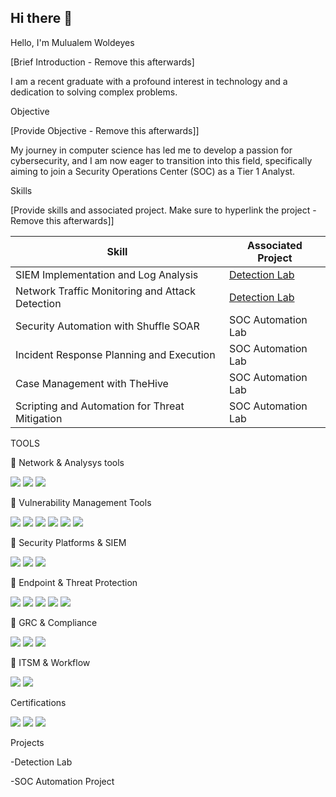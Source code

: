 ## Hi there 👋


<!--
**Test-MyDFIR/Test-MyDFIR** is a ✨ _special_ ✨ repository because its `README.md` (this file) appears on your GitHub profile.

Here are some ideas to get you started:

- 🔭 I’m currently working on ...
- 🌱 I’m currently learning ...
- 👯 I’m looking to collaborate on ...
- 🤔 I’m looking for help with ...
- 💬 Ask me about ...
- 📫 How to reach me: ...
- 😄 Pronouns: ...
- ⚡ Fun fact: ...
-->
Hello, I'm Mulualem Woldeyes

[Brief Introduction - Remove this afterwards]

I am a recent graduate with a profound interest in technology and a dedication to solving complex problems.

Objective


[Provide Objective - Remove this afterwards]]

My journey in computer science has led me to develop a passion for cybersecurity, and I am now eager to transition into this field, specifically aiming to join a Security Operations Center (SOC) as a Tier 1 Analyst.

Skills


[Provide skills and associated project. Make sure to hyperlink the project - Remove this afterwards]]

| Skill                                             | Associated Project         |
|-----------------------------------------------    |----------------------------|
| SIEM Implementation and Log Analysis              | <a href="https://google.com">Detection Lab</a>|
| Network Traffic Monitoring and Attack Detection   | <a href="https://google.com">Detection Lab</a>|
| Security Automation with Shuffle SOAR             | SOC Automation Lab|
| Incident Response Planning and Execution          | SOC Automation Lab|
| Case Management with TheHive                      | SOC Automation Lab|
| Scripting and Automation for Threat Mitigation    | SOC Automation Lab|

TOOLS                  
  
🔹  Network & Analysys tools 
<div>
<img src="https://img.shields.io/badge/-wiresharck-ED2E26?&style=for-the-badge&logo=qualys&logoColor=white" />
<img src="https://img.shields.io/badge/-Suricata-48A547?&style=for-the-badge&logo=gnuprivacyguard&logoColor=white" />
<img src="https://img.shields.io/badge/-Tcpdump-87CEEB?&style=for-the-badge&logo=shield&logoColor=white" />
         
</div>
 
🔹 Vulnerability Management Tools
        
  <div>
      <img src="https://img.shields.io/badge/-Nessus-00AEEF?&style=for-the-badge&logo=tenable&logoColor=white" />

 <img src="https://img.shields.io/badge/-Qualys-ED2E26?&style=for-the-badge&logo=qualys&logoColor=white" />
<img src="https://img.shields.io/badge/-OpenVAS-48A547?&style=for-the-badge&logo=gnuprivacyguard&logoColor=white" />
<img src="https://img.shields.io/badge/-Tanium-87CEEB?&style=for-the-badge&logo=shield&logoColor=white" />
 <img src="https://img.shields.io/badge/-WebInspect-87CEEB?&style=for-the-badge&logo=shield&logoColor=white" />
 <img src="https://img.shields.io/badge/-DB Protectt-87CEEB?&style=for-the-badge&logo=shield&logoColor=white" />
    </div>
      
🔹 Security Platforms & SIEM
 <div>
 <img src="https://img.shields.io/badge/-Splunk%20Enterprise%20Security-000000?&style=for-the-badge&logo=splunk&logoColor=white" />
 <img src="https://img.shields.io/badge/-AlienVault-3DDC84?&style=for-the-badge&logo=alienware&logoColor=white" />
 <img src="https://img.shields.io/badge/-Microsoft%20Sentinel-0078D4?&style=for-the-badge&logo=microsoftazure&logoColor=white" />
 </div>
                
 🔹 Endpoint & Threat Protection
    <div>
    <img src="https://img.shields.io/badge/-SentinelOne-6C3EB8?&style=for-the-badge&logo=sentinelone&logoColor=white" />
    <img src="https://img.shields.io/badge/-CrowdStrike%20Falcon-E01E5A?&style=for-the-badge&logo=crowdstrike&logoColor=white" />
    <img src="https://img.shields.io/badge/-Fortinet-EE1C25?&style=for-the-badge&logo=fortinet&logoColor=white" />
    <img src="https://img.shields.io/badge/-Microsoft%20Defender%20for%20Endpoint-0078D4?&style=for-the-badge&logo=microsoftdefender&logoColor=white" />
     <img src="https://img.shields.io/badge/-Proofpoint-FFD100?&style=for-the-badge&logo=proofpoint&logoColor=black" />
    </div>
                
  🔹 GRC & Compliance
   <div>
    <img src="https://img.shields.io/badge/-RSA%20Archer-CC0000?&style=for-the-badge&logo=rsa&logoColor=white" />
    <img src="https://img.shields.io/badge/-Vanta-5A67D8?&style=for-the-badge&logo=trustpilot&logoColor=white" />
    <img src="https://img.shields.io/badge/-OneTrust-00B140?&style=for-the-badge&logo=trustpilot&logoColor=white" />
    </div>
                    
🔹 ITSM & Workflow
 <div>
  <img src="https://img.shields.io/badge/-ServiceNow-1DBF73?&style=for-the-badge&logo=servicenow&logoColor=white" />
  <img src="https://img.shields.io/badge/-Jira-0052CC?&style=for-the-badge&logo=jira&logoColor=white" />
</div>


Certifications
    <div>
        <img src="https://img.shields.io/badge/Google%20IT%20Support%20Certificate-4285F4?style=for-the-badge&logo=google&logoColor=white" />
        <img src="https://img.shields.io/badge/CompTIA%20Security%2B-FF0000?style=for-the-badge&logo=compTIA&logoColor=white" />
        <img src="https://img.shields.io/badge/CompTIA%20CySA%2B-FF6600?style=for-the-badge&logo=compTIA&logoColor=white" />  
    </div>
    
Projects
  
-Detection Lab

-SOC Automation Project
